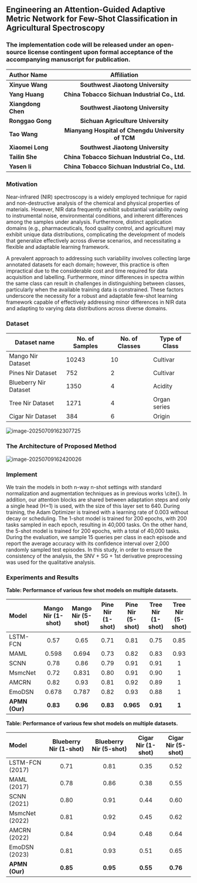 ## Engineering an Attention-Guided Adaptive Metric Network for Few-Shot Classification in Agricultural Spectroscopy

### The implementation code will be released under an open-source license contingent upon formal acceptance of the accompanying manuscript for publication.

| Author Name        |                    Affiliation                     |
| :----------------- | :------------------------------------------------: |
| **Xinyue Wang**    |         **Southwest Jiaotong University**          |
| **Yang Huang**     |   **China Tobacco Sichuan Industrial Co., Ltd.**   |
| **Xiangdong Chen** |         **Southwest Jiaotong University**          |
| **Ronggao Gong**   |         **Sichuan Agriculture University**         |
| **Tao Wang**       | **Mianyang Hospital of Chengdu University of TCM** |
| **Xiaomei Long**   |         **Southwest Jiaotong University**          |
| **Tailin She**     |   **China Tobacco Sichuan Industrial Co., Ltd.**   |
| **Yasen li**       |   **China Tobacco Sichuan Industrial Co., Ltd.**   |

### Motivation

Near-infrared (NIR) spectroscopy is a widely employed technique for rapid and non-destructive analysis of the chemical and physical properties of materials. However, NIR data frequently exhibit substantial variability owing to instrumental noise, environmental conditions, and inherent differences among the samples under analysis. Furthermore, distinct application domains (e.g., pharmaceuticals, food quality control, and agriculture) may exhibit unique data distributions, complicating the development of models that generalize effectively across diverse scenarios, and necessitating a flexible and adaptable learning framework.
	
A prevalent approach to addressing such variability involves collecting large annotated datasets for each domain; however, this practice is often impractical due to the considerable cost and time required for data acquisition and labelling. Furthermore, minor differences in spectra within the same class can result in challenges in distinguishing between classes, particularly when the available training data is constrained. These factors underscore the necessity for a robust and adaptable few-shot learning framework capable of effectively addressing minor differences in NIR data and adapting to varying data distributions across diverse domains.

### Dataset

| Dataset name          | No. of Samples | No. of Classes | Type of Class |
| --------------------- | -------------- | -------------- | ------------- |
| Mango Nir Dataset     | 10243          | 10             | Cultivar      |
| Pines Nir Dataset     | 752            | 2              | Cultivar      |
| Blueberry Nir Dataset | 1350           | 4              | Acidity       |
| Tree Nir Dataset      | 1271           | 4              | Organ series  |
| Cigar Nir Dataset     | 384            | 6              | Origin        |

![image-20250709162307725](C:/Users/wangx/AppData/Roaming/Typora/typora-user-images/image-20250709162307725.png)

### The Architecture of Proposed Method

![image-20250709162420026](C:/Users/wangx/AppData/Roaming/Typora/typora-user-images/image-20250709162420026.png)

### Implement

We train the models in both n-way n-shot settings with standard normalization and augmentation techniques as in previous works \cite{}. In addition, our attention blocks are shared between adaptation steps and only a single head (H=1) is used, with the size of this layer set to 640. During training, the Adam Optimizer is trained with a learning rate of 0.003 without decay or scheduling. The 1-shot model is trained for 200 epochs, with 200 tasks sampled in each epoch, resulting in 40,000 tasks. On the other hand, the 5-shot model is trained for 200 epochs, with a total of 40,000 tasks. During the evaluation, we sample 15 queries per class in each episode and report the average accuracy with its confidence interval over 2,000 randomly sampled test episodes. In this study, in order to ensure the consistency of the analysis, the SNV + SG + 1st derivative preprocessing was used for the qualitative analysis.

### Experiments and Results

**Table: Performance of various few shot models on multiple datasets.**

| Model          | Mango Nir (1-shot) | Mango Nir (5-shot) | Pine Nir (1-shot) | Pine Nir (5-shot) | Tree Nir (1-shot) | Tree Nir (5-shot) |
| :------------- | :----------------: | :----------------: | :---------------: | :---------------: | :---------------: | :---------------: |
| LSTM-FCN       |        0.57        |        0.65        |       0.71        |       0.81        |       0.75        |       0.85        |
| MAML           |       0.598        |       0.694        |       0.73        |       0.82        |       0.83        |       0.93        |
| SCNN           |        0.78        |        0.86        |       0.79        |       0.91        |       0.91        |         1         |
| MsmcNet        |        0.72        |       0.831        |       0.80        |       0.91        |       0.90        |         1         |
| AMCRN          |        0.82        |        0.93        |       0.81        |       0.92        |       0.89        |         1         |
| EmoDSN         |       0.678        |       0.787        |       0.82        |       0.93        |       0.88        |         1         |
| **APMN (Our)** |      **0.83**      |      **0.96**      |     **0.83**      |     **0.965**     |     **0.91**      |       **1**       |

**Table: Performance of various few shot models on multiple datasets.**

| Model           | Blueberry Nir (1-shot) | Blueberry Nir (5-shot) | Cigar Nir (1-shot) | Cigar Nir (5-shot) |
| :-------------- | :--------------------: | :--------------------: | :----------------: | :----------------: |
| LSTM-FCN (2017) |          0.71          |          0.81          |        0.35        |        0.52        |
| MAML (2017)     |          0.78          |          0.86          |        0.38        |        0.55        |
| SCNN (2021)     |          0.80          |          0.91          |        0.44        |        0.60        |
| MsmcNet (2022)  |          0.81          |          0.92          |        0.45        |        0.62        |
| AMCRN (2022)    |          0.84          |          0.94          |        0.48        |        0.64        |
| EmoDSN (2023)   |          0.81          |          0.93          |        0.51        |        0.65        |
| **APMN (Our)**  |        **0.85**        |        **0.95**        |      **0.55**      |      **0.76**      |
